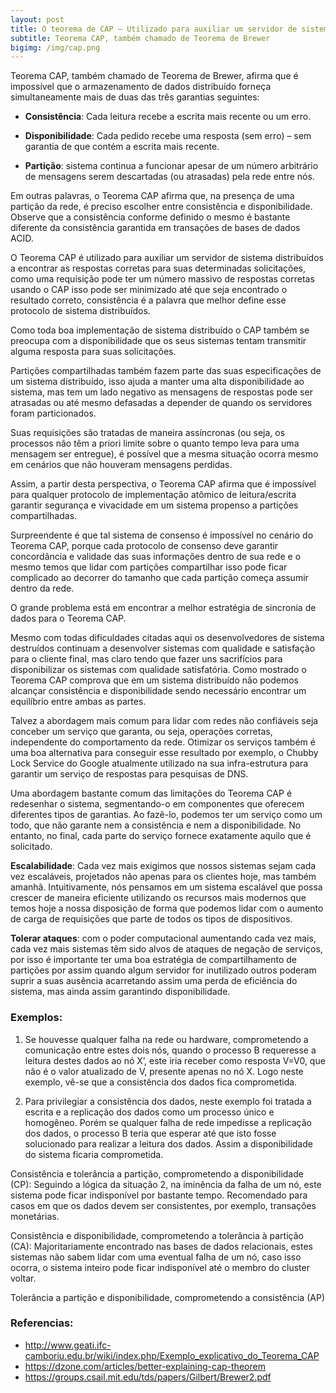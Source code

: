 ```yaml
---
layout: post
title: O teorema de CAP – Utilizado para auxiliar um servidor de sistema distribuídos
subtitle: Teorema CAP, também chamado de Teorema de Brewer
bigimg: /img/cap.png
---
```


Teorema CAP, também chamado de Teorema de Brewer, afirma que é impossível que o armazenamento de dados distribuído forneça simultaneamente mais de duas das três garantias seguintes:

- **Consistência**: Cada leitura recebe a escrita mais recente ou um erro.

- **Disponibilidade**: Cada pedido recebe uma resposta (sem erro) – sem garantia de que contém a escrita mais recente.

- **Partição**: sistema continua a funcionar apesar de um número arbitrário de mensagens serem descartadas (ou atrasadas) pela rede entre nós.

Em outras palavras, o Teorema CAP afirma que, na presença de uma partição da rede, é preciso escolher entre consistência e disponibilidade. Observe que a consistência conforme definido o mesmo é bastante diferente da consistência garantida em transações de bases de dados ACID.

O Teorema CAP é utilizado para auxiliar um servidor de sistema distribuídos a encontrar as respostas corretas para suas determinadas solicitações, como uma requisição pode ter um número massivo de respostas corretas usando o CAP isso pode ser minimizado até que seja encontrado o resultado correto, consistência é a palavra que melhor define esse protocolo de sistema distribuídos.

Como toda boa implementação de sistema distribuído o CAP também se preocupa com a disponibilidade que os seus sistemas tentam transmitir alguma resposta para suas solicitações.

Partições compartilhadas também fazem parte das suas especificações de um sistema distribuído, isso ajuda a manter uma alta disponibilidade ao sistema, mas tem um lado negativo as mensagens de respostas pode ser atrasadas ou até mesmo defasadas a depender de quando os servidores foram particionados.

Suas requisições são tratadas de maneira assíncronas (ou seja, os processos não têm a priori limite sobre o quanto tempo leva para uma mensagem ser entregue), é possível que a mesma situação ocorra mesmo em cenários que não houveram mensagens perdidas.

Assim, a partir desta perspectiva, o Teorema CAP afirma que é impossível para qualquer protocolo de implementação atômico de leitura/escrita garantir segurança e vivacidade em um sistema propenso a partições compartilhadas.

Surpreendente é que tal sistema de consenso é impossível no cenário do Teorema CAP, porque cada protocolo de consenso deve garantir concordância e validade das suas informações dentro de sua rede e o mesmo temos que lidar com partições compartilhar isso pode ficar complicado ao decorrer do tamanho que cada partição começa assumir dentro da rede.

O grande problema está em encontrar a melhor estratégia de sincronia de dados para o Teorema CAP.

Mesmo com todas dificuldades citadas aqui os desenvolvedores de sistema destruídos continuam a desenvolver sistemas com qualidade e satisfação para o cliente final, mas claro tendo que fazer uns sacrifícios para disponibilizar os sistemas com qualidade satisfatória. Como mostrado o Teorema CAP comprova que em um sistema distribuído não podemos alcançar consistência e disponibilidade sendo necessário encontrar um equilíbrio entre ambas as partes.

Talvez a abordagem mais comum para lidar com redes não confiáveis seja conceber um serviço que garanta, ou seja, operações corretas, independente do comportamento da rede. Otimizar os serviços também é uma boa alternativa para conseguir esse resultado por exemplo, o Chubby Lock Service do Google atualmente utilizado na sua infra-estrutura para garantir um serviço de respostas para pesquisas de DNS.

Uma abordagem bastante comum das limitações do Teorema CAP é redesenhar o sistema, segmentando-o em componentes que oferecem diferentes tipos de garantias. Ao fazê-lo, podemos ter um serviço como um todo, que não garante nem a consistência e nem a disponibilidade. No entanto, no final, cada parte do serviço fornece exatamente aquilo que é solicitado.

**Escalabilidade**: Cada vez mais exigimos que nossos sistemas sejam cada vez escaláveis, projetados não apenas para os clientes hoje, mas também amanhã. Intuitivamente, nós pensamos em um sistema escalável que possa crescer de maneira eficiente utilizando os recursos mais modernos que temos hoje a nossa disposição de forma que podemos lidar com o aumento de carga de requisições que parte de todos os tipos de dispositivos.

**Tolerar ataques**: com o poder computacional aumentando cada vez mais, cada vez mais sistemas têm sido alvos de ataques de negação de serviços, por isso é importante ter uma boa estratégia de compartilhamento de partições por assim quando algum servidor for inutilizado outros poderam suprir a suas ausência acarretando assim uma perda de eficiência do sistema, mas ainda assim garantindo disponibilidade.

### Exemplos:

1. Se houvesse qualquer falha na rede ou hardware, comprometendo a comunicação entre estes dois nós, quando o processo B requeresse a leitura destes dados ao nó X’, este iria receber como resposta V=V0, que não é o valor atualizado de V, presente apenas no nó X. Logo neste exemplo, vê-se que a consistência dos dados fica comprometida.

2. Para privilegiar a consistência dos dados, neste exemplo foi tratada a escrita e a replicação dos dados como um processo único e homogêneo. Porém se qualquer falha de rede impedisse a replicação dos dados, o processo B teria que esperar até que isto fosse solucionado para realizar a leitura dos dados. Assim a disponibilidade do sistema ficaria comprometida.

Consistência e tolerância a partição, comprometendo a disponibilidade (CP): Seguindo a lógica da situação 2, na iminência da falha de um nó, este sistema pode ficar indisponível por bastante tempo. Recomendado para casos em que os dados devem ser consistentes, por exemplo, transações monetárias.

Consistência e disponibilidade, comprometendo a tolerância à partição (CA): Majoritariamente encontrado nas bases de dados relacionais, estes sistemas não sabem lidar com uma eventual falha de um nó, caso isso ocorra, o sistema inteiro pode ficar indisponível até o membro do cluster voltar.

Tolerância a partição e disponibilidade, comprometendo a consistência (AP)

### Referencias:

- http://www.geati.ifc-camboriu.edu.br/wiki/index.php/Exemplo_explicativo_do_Teorema_CAP
- https://dzone.com/articles/better-explaining-cap-theorem
- https://groups.csail.mit.edu/tds/papers/Gilbert/Brewer2.pdf